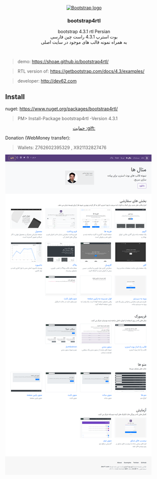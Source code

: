 <p align="center">
  <a href="https://shoae.github.io/bootstrap4rtl/">
    <img src="https://getbootstrap.com/docs/4.3/assets/brand/bootstrap-solid.svg" alt="Bootstrap logo" width="72" height="72">
  </a>
</p>

<h3 align="center">bootstrap4rtl</h3>

<p align="center">
bootstrap 4.3.1 rtl Persian
<br/>
بوت استرپ 4.3.1 راست چین فارسی
<br/>
به همراه نمونه قالب های موجود در سایت اصلی
</p>
<br/>


> demo: https://shoae.github.io/bootstrap4rtl/

> RTL version of: https://getbootstrap.com/docs/4.3/examples/

> developer: http://dev62.com

## Install

nuget: https://www.nuget.org/packages/bootstrap4rtl/
> PM> Install-Package bootstrap4rtl -Version 4.3.1

<p align="center">
  <a href="https://ppng.ir/d/itL4">
    حمایت :gift:
  </a>
</p>

Donation (WebMoney transfer):

> Wallets: Z762602395329 , X921132827476

<a href="https://shoae.github.io/bootstrap4rtl/">
  <img src="assets/preview.png" />
</a>
